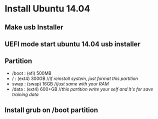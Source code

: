 # Install Ubuntu 14.04

## Make usb Installer

## UEFI mode start ubuntu 14.04 usb installer

## Partition
* /boot : (efi) 500MB
* / : (ext4) 300GB //*if reinstall system, just format this partition*
* swap : (swap) 16GB //*just same with your RAM*
* /data : (ext4) 600+GB //*this partition write your self and It's for save training data*

## Install grub on /boot partition

